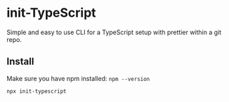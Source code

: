 # init-TypeScript

Simple and easy to use CLI for a TypeScript setup with prettier within a git repo.

## Install
Make sure you have npm installed: `npm --version`

```bash
npx init-typescript
```
